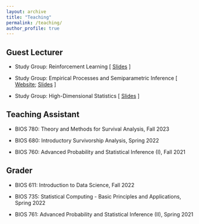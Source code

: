```yaml
---
layout: archive
title: "Teaching"
permalink: /teaching/
author_profile: true
---
```


## Guest Lecturer

  - Study Group: Reinforcement Learning [ [Slides](/teaching/RL) ]

  - Study Group: Empirical Processes and Semiparametric Inference [ [Website](https://tarheels.live/bios2021/); [Slides](/teaching/EPSI) ]

  - Study Group: High-Dimensional Statistics [ [Slides](/teaching/HDS) ]

## Teaching Assistant

  - BIOS 780: Theory and Methods for Survival Analysis, Fall 2023

  - BIOS 680: Introductory Survivorship Analysis, Spring 2022

  - BIOS 760: Advanced Probability and Statistical Inference (I), Fall 2021

## Grader

  - BIOS 611: Introduction to Data Science, Fall 2022

  - BIOS 735: Statistical Computing - Basic Principles and Applications, Spring 2022

  - BIOS 761: Advanced Probability and Statistical Inference (II), Spring 2021
